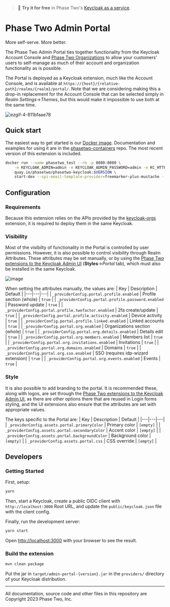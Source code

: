 > :rocket: **Try it for free** in Phase Two's [Keycloak as a service](https://phasetwo.io/dashboard/?utm_source=github&utm_medium=readme&utm_campaign=admin-portal).

# Phase Two Admin Portal

More self-serve. More better.

The Phase Two Admin Portal ties together functionality from the Keycloak Account Console and [Phase Two Organizations](https://github.com/p2-inc/keycloak-orgs) to allow your customers' users to self-manage as much of their account and organization functionality as is possible.

The Portal is deployed as a Keycloak extension, much like the Account Console, and is available at `https://{host}/{relative-path}/realms/{realm}/portal/`. Note that we are considering making this a drop-in replacement for the Account Console that can be selected simply in *Realm Settings*->*Themes*, but this would make it impossible to use both at the same time.

![ezgif-4-811bfaae78](https://user-images.githubusercontent.com/244253/235351276-85504b5a-a669-4dc1-950d-5881dd20c926.gif)

## Quick start

The easiest way to get started is our [Docker image](https://quay.io/repository/phasetwo/phasetwo-keycloak?tab=tags). Documentation and examples for using it are in the [phasetwo-containers](https://github.com/p2-inc/phasetwo-containers) repo. The most recent version of this extension is included.

```bash
docker run --name phasetwo_test --rm -p 8080:8080 \
    -e KEYCLOAK_ADMIN=admin -e KEYCLOAK_ADMIN_PASSWORD=admin -e KC_HTTP_RELATIVE_PATH=/auth \
    quay.io/phasetwo/phasetwo-keycloak:$VERSION \
    start-dev --spi-email-template-provider=freemarker-plus-mustache --spi-email-template-freemarker-plus-mustache-enabled=true
```

## Configuration

### Requirements

Because this extension relies on the APIs provided by the [keycloak-orgs](https://github.com/p2-inc/keycloak-orgs) extension, it is required to deploy them in the same Keycloak.

### Visibility

Most of the visibilty of functionality in the Portal is controlled by user permissions. However, it is also possible to control visibility through Realm Attributes. These attributes may be set manually, or by using the [Phase Two extensions to the Keycloak Admin UI](https://github.com/p2-inc/keycloak-ui/) (**Styles**->*Portal* tab), which must also be installed in the same Keycloak. 

![image](https://user-images.githubusercontent.com/244253/235350498-9e51fbcf-e158-4675-9791-42968c9908cb.png)

When setting the attributes manually, the values are:
| Key | Description | Default |
|---|---|---|
| `_providerConfig.portal.profile.enabled` | Profile section (whole) | `true` |
| `_providerConfig.portal.profile.password.enabled` | Password update | `true` |
| `_providerConfig.portal.profile.twofactor.enabled` | 2fa create/update | `true` |
| `_providerConfig.portal.profile.activity.enabled` | Device activity | `true` |
| `_providerConfig.portal.profile.linked.enabled` | Linked accounts | `true` |
| `_providerConfig.portal.org.enabled` | Organizations section (whole) | `true` |
| `_providerConfig.portal.org.details.enabled` | Details edit | `true` |
| `_providerConfig.portal.org.members.enabled` | Members list | `true` |
| `_providerConfig.portal.org.invitations.enabled` | Invitations | `true` |
| `_providerConfig.portal.org.domains.enabled` | Domains | `true` |
| `_providerConfig.portal.org.sso.enabled` | SSO (requires idp-wizard extension) | `true` |
| `_providerConfig.portal.org.events.enabled` | Events | `true` |

### Style

It is also possible to add branding to the portal. It is recommended these, along with logos, are set through the [Phase Two extensions to the Keycloak Admin UI](https://github.com/p2-inc/keycloak-ui/), as there are other options there that are reused in Login forms styling, and the UI extensions also ensure that the attributes are set with appropriate values. 

The keys specific to the Portal are:
| Key | Description | Default |
|---|---|---|
| `_providerConfig.assets.portal.primaryColor` | Primary color | `[empty]` |
| `_providerConfig.assets.portal.secondaryColor` | Accent color | `[empty]` |
| `_providerConfig.assets.portal.backgroundColor` | Background color | `[empty]` |
| `_providerConfig.assets.portal.css` | CSS override | `[empty]` |


## Developers

### Getting Started

First, setup:

```bash
yarn
```

Then, start a Keycloak, create a public OIDC client with `http://localhost:3000` Root URL, and update the `public/keycloak.json` file with the client config.

Finally, run the development server:

```bash
yarn start
```

Open [http://localhost:3000](http://localhost:3000) with your browser to see the result.

### Build the extension

```bash
mvn clean package
```

Put the jar in `target/admin-portal-{version}.jar` in the `providers/` directory of your Keycloak distribution.

-----

All documentation, source code and other files in this repository are Copyright 2023 Phase Two, Inc.
